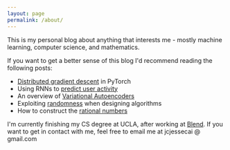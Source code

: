 ```yaml
---
layout: page
permalink: /about/
---
```


This is my personal blog about anything that interests me - mostly machine learning, computer science, and mathematics.

If you want to get a better sense of this blog I'd recommend reading the following posts:
- [Distributed gradient descent](/Distbelief) in PyTorch
- Using RNNs to [predict user activity](/Predicting-User-Submission)
- An overview of [Variational Autoencoders](/Variational-Autoencoders)
- Exploiting [randomness](/Randomness) when designing algorithms
- How to construct the [rational numbers](/Building-Q)

I'm currently finishing my CS degree at UCLA, after working at [Blend](https://blend.com).
If you want to get in contact with me, feel free to email me at jcjessecai @ gmail.com
